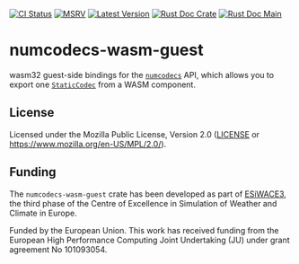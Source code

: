 [![CI Status]][workflow] [![MSRV]][repo] [![Latest Version]][crates.io] [![Rust Doc Crate]][docs.rs] [![Rust Doc Main]][docs]

[CI Status]: https://img.shields.io/github/actions/workflow/status/juntyr/numcodecs-rs/ci.yml?branch=main
[workflow]: https://github.com/juntyr/numcodecs-rs/actions/workflows/ci.yml?query=branch%3Amain

[MSRV]: https://img.shields.io/badge/MSRV-1.87.0-blue
[repo]: https://github.com/juntyr/numcodecs-rs

[Latest Version]: https://img.shields.io/crates/v/numcodecs-wasm-guest
[crates.io]: https://crates.io/crates/numcodecs-wasm-guest

[Rust Doc Crate]: https://img.shields.io/docsrs/numcodecs-wasm-guest
[docs.rs]: https://docs.rs/numcodecs-wasm-guest/

[Rust Doc Main]: https://img.shields.io/badge/docs-main-blue
[docs]: https://juntyr.github.io/numcodecs-rs/numcodecs_wasm_guest

# numcodecs-wasm-guest

wasm32 guest-side bindings for the [`numcodecs`] API, which allows you to export one [`StaticCodec`] from a WASM component.

[`numcodecs`]: https://docs.rs/numcodecs/0.2/numcodecs/
[`StaticCodec`]: https://docs.rs/numcodecs/latest/numcodecs/trait.StaticCodec.html

## License

Licensed under the Mozilla Public License, Version 2.0 ([LICENSE](LICENSE) or https://www.mozilla.org/en-US/MPL/2.0/).

## Funding

The `numcodecs-wasm-guest` crate has been developed as part of [ESiWACE3](https://www.esiwace.eu), the third phase of the Centre of Excellence in Simulation of Weather and Climate in Europe.

Funded by the European Union. This work has received funding from the European High Performance Computing Joint Undertaking (JU) under grant agreement No 101093054.
